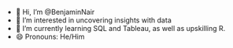 - 👋 Hi, I’m @BenjaminNair
- 👀 I’m interested in uncovering insights with data
- 🌱 I’m currently learning SQL and Tableau, as well as upskilling R.
- 😄 Pronouns: He/Him

<!---
BenjaminNair/BenjaminNair is a ✨ special ✨ repository because its `README.md` (this file) appears on your GitHub profile.
You can click the Preview link to take a look at your changes.
--->
